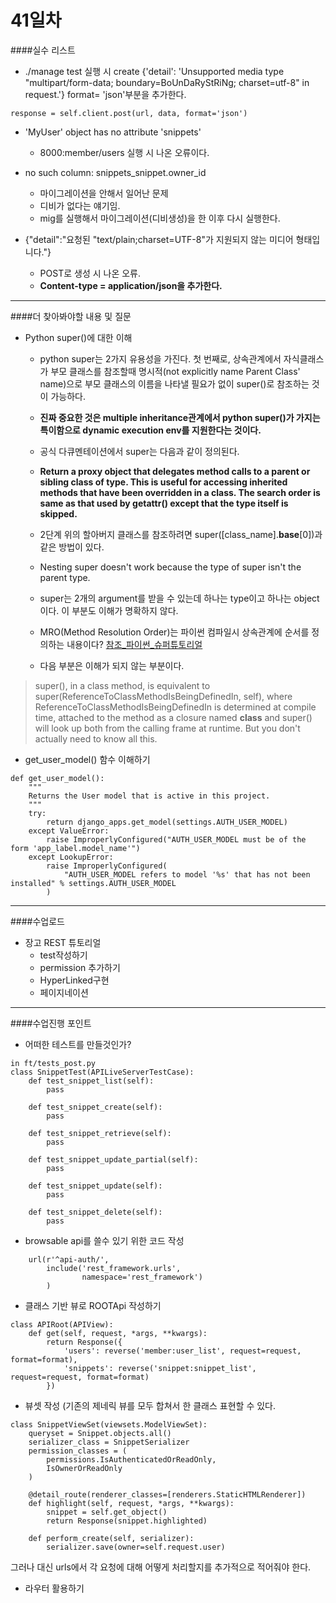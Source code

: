 # 41일차 

####실수 리스트 

-  ./manage test 실행 시 create 
{'detail': 'Unsupported media type "multipart/form-data; boundary=BoUnDaRyStRiNg; charset=utf-8" in request.'}
format= 'json'부분을 추가한다. 
```
response = self.client.post(url, data, format='json')
```

- 'MyUser' object has no attribute 'snippets'
	- 8000:member/users 실행 시 나온 오류이다. 

- no such column: snippets_snippet.owner_id
	- 마이그레이션을 안해서 일어난 문제 
	- 디비가 없다는 얘기임.
	- mig를 실행해서 마이그레이션(디비생성)을 한 이후 다시 실행한다. 

- {"detail":"요청된 \"text/plain;charset=UTF-8\"가 지원되지 않는 미디어 형태입니다."}
	- POST로 생성 시 나온 오류. 
	- **Content-type = application/json을 추가한다.** 
---
####더 찾아봐야할 내용 및 질문 

- Python super()에 대한 이해
	- python super는 2가지 유용성을 가진다. 첫 번째로, 상속관계에서 자식클래스가 부모 클래스를 참조할때 명시적(not explicitly name Parent Class' name)으로 부모 클래스의 이름을 나타낼 필요가 없이 super()로 참조하는 것이 가능하다. 
	- **진짜 중요한 것은 multiple inheritance관계에서 python super()가 가지는 특이함으로 dynamic execution env를 지원한다는 것이다.**
	
	- 공식 다큐멘테이션에서 super는 다음과 같이 정의된다. 
	- **Return a proxy object that delegates method calls to a parent or sibling class of type. This is useful for accessing inherited methods that have been overridden in a class. The search order is same as that used by getattr() except that the type itself is skipped.**
	- 2단계 위의 할아버지 클래스를 참조하려면 super([class_name].__base__[0])과 같은 방법이 있다. 
	- Nesting super doesn't work because the type of super isn't the parent type.
	- super는 2개의 argument를 받을 수 있는데 하나는 type이고 하나는 object이다. 이 부분도 이해가 명확하지 않다.
	- MRO(Method Resolution Order)는 파이썬 컴파일시 상속관계에 순서를 정의하는 내용이다? [참조_파이썬_슈퍼튜토리얼](http://www.python-course.eu/python3_multiple_inheritance.php)
	- 다음 부분은 이해가 되지 않는 부분이다. 
> super(), in a class method, is equivalent to super(ReferenceToClassMethodIsBeingDefinedIn, self), where ReferenceToClassMethodIsBeingDefinedIn is determined at compile time, attached to the method as a closure named __class__ and super() will look up both from the calling frame at runtime. But you don't actually need to know all this.

- get_user_model() 함수 이해하기 
```
def get_user_model():
    """
    Returns the User model that is active in this project.
    """
    try:
        return django_apps.get_model(settings.AUTH_USER_MODEL)
    except ValueError:
        raise ImproperlyConfigured("AUTH_USER_MODEL must be of the form 'app_label.model_name'")
    except LookupError:
        raise ImproperlyConfigured(
            "AUTH_USER_MODEL refers to model '%s' that has not been installed" % settings.AUTH_USER_MODEL
        )
```

---

####수업로드 

- 장고 REST 튜토리얼 
	- test작성하기 
	- permission 추가하기 
	- HyperLinked구현
	- 페이지네이션


	
---
####수업진행 포인트

- 어떠한 테스트를 만들것인가?
```
in ft/tests_post.py
class SnippetTest(APILiveServerTestCase):
    def test_snippet_list(self):
        pass

    def test_snippet_create(self):
        pass

    def test_snippet_retrieve(self):
        pass

    def test_snippet_update_partial(self):
        pass

    def test_snippet_update(self):
        pass

    def test_snippet_delete(self):
        pass
```

- browsable api를 쓸수 있기 위한 코드 작성
```
    url(r'^api-auth/',
        include('rest_framework.urls',
                namespace='rest_framework')
        )
```

- 클래스 기반 뷰로 ROOTApi 작성하기 
```
class APIRoot(APIView):
    def get(self, request, *args, **kwargs):
        return Response({
            'users': reverse('member:user_list', request=request, format=format),
            'snippets': reverse('snippet:snippet_list', request=request, format=format)
        })

```

- 뷰셋 작성 (기존의 제네릭 뷰를 모두 합쳐서 한 클래스 표현할 수 있다.

```
class SnippetViewSet(viewsets.ModelViewSet):
    queryset = Snippet.objects.all()
    serializer_class = SnippetSerializer
    permission_classes = (
        permissions.IsAuthenticatedOrReadOnly,
        IsOwnerOrReadOnly
    )
    
    @detail_route(renderer_classes=[renderers.StaticHTMLRenderer])
    def highlight(self, request, *args, **kwargs):
        snippet = self.get_object()
        return Response(snippet.highlighted)
    
    def perform_create(self, serializer):
        serializer.save(owner=self.request.user)
```

그러나 대신 urls에서 각 요청에 대해 어떻게 처리할지를 추가적으로 적어줘야 한다. 

- 라우터 활용하기 
```

```